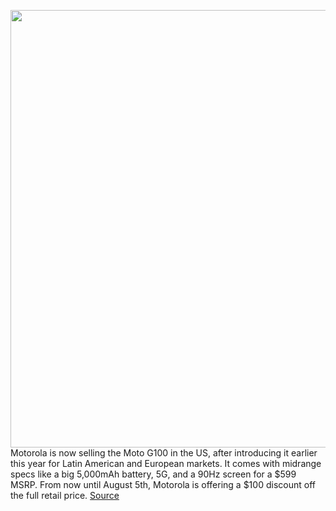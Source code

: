 <img src='https://cdn.vox-cdn.com/thumbor/_czApUzU1Ys_OZ71rMjyvg7aFd0=/0x0:1250x937/1200x800/filters:focal(525x369:725x569)/cdn.vox-cdn.com/uploads/chorus_image/image/69619428/motog100.0.jpg' width='700px' /><br/>
Motorola is now selling the Moto G100 in the US, after introducing it earlier this year for Latin American and European markets. It comes with midrange specs like a big 5,000mAh battery, 5G, and a 90Hz screen for a $599 MSRP. From now until August 5th, Motorola is offering a $100 discount off the full retail price.
<a href='https://www.theverge.com/2021/7/22/22589232/motorola-moto-g100-price-specs-screen-battery'> Source <a/>